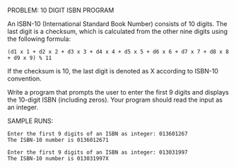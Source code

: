 
PROBLEM: 
10 DIGIT ISBN PROGRAM

An ISBN-10 (International Standard Book Number) consists of 10 digits. 
The last digit is a checksum,
which is calculated from the other nine digits using the following formula:

```
(d1 x 1 + d2 x 2 + d3 x 3 + d4 x 4 + d5 x 5 + d6 x 6 + d7 x 7 + d8 x 8 + d9 x 9) % 11
```

If the checksum is 10, the last digit is denoted as X according to ISBN-10 convention.

Write a program that prompts the user to enter the first 9 digits and displays the 10-digit ISBN (including zeros).
Your program should read the input as an integer.

SAMPLE RUNS: 

```
Enter the first 9 digits of an ISBN as integer: 013601267
The ISBN-10 number is 0136012671
```

```
Enter the first 9 digits of an ISBN as integer: 013031997
The ISBN-10 number is 013031997X
```